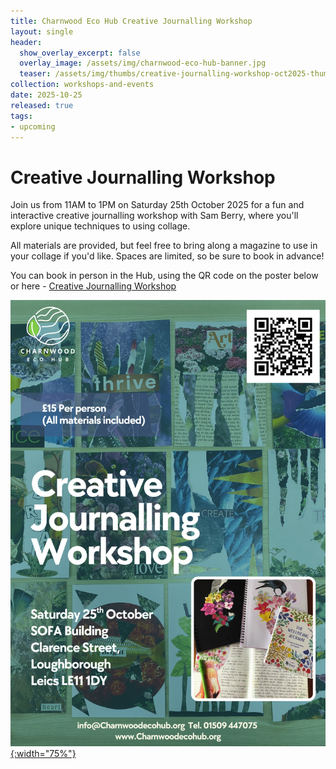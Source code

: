 ```yaml
---
title: Charnwood Eco Hub Creative Journalling Workshop
layout: single
header:
  show_overlay_excerpt: false
  overlay_image: /assets/img/charnwood-eco-hub-banner.jpg
  teaser: /assets/img/thumbs/creative-journalling-workshop-oct2025-thumbnail.png
collection: workshops-and-events
date: 2025-10-25
released: true
tags:
- upcoming
---
```

# Creative Journalling Workshop
 
Join us from 11AM to 1PM on Saturday 25th October 2025 for a fun and interactive creative journalling workshop with Sam Berry, where you'll explore unique techniques to using collage.

All materials are provided, but feel free to bring along a magazine to use in your collage if you'd like. Spaces are limited, so be sure to book in advance!

You can book in person in the Hub, using the QR code on the poster below or here - [Creative Journalling Workshop](https://pay.sumup.com/b2c/QFQUN3KF)

[![Creative Journalling Workshop poster](/assets/img/creative-journalling-workshop-oct2025.jpg){:width="75%"}](https://pay.sumup.com/b2c/QFQUN3KF)

